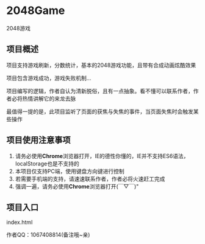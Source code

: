 # 2048Game
2048游戏

## 项目概述
项目支持游戏刷新，分数统计，基本的2048游戏功能，且带有合成动画炫酷效果

项目包含游戏成功，游戏失败机制...

项目编写的逻辑，作者自认为清新脱俗，且有一点抽象。看不懂可以联系作者，作者必将热情讲解它的来龙去脉

最值得一提的是，此项目监听了页面的获焦与失焦的事件，当页面失焦时会触发某些操作

## 项目使用注意事项
1. 请务必使用**Chrome**浏览器打开，IE的德性你懂的，IE并不支持ES6语法，localStorage也是不支持的
2. 本项目仅支持PC端，使用键盘方向键进行控制
3. 若需要手机端的支持，请速速联系作者，作者必将火速赶工完成
4. 强调一遍，请务必使用**Chrome**浏览器打开(￣▽￣)"

## 项目入口
index.html

作者QQ：1067408814(备注哦~亲)